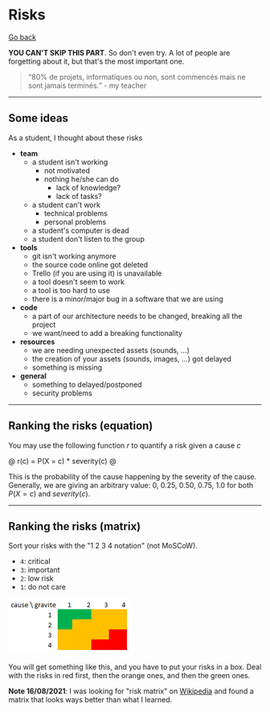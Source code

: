 # Risks

[Go back](../index.md#specifications)

**YOU CAN'T SKIP THIS PART**. So don't even try. A lot of people are forgetting about it, but that's the most important one.

> <q>80% de projets, informatiques ou non, sont commencés mais ne sont jamais terminés.</q> \- my teacher

<hr class="sl">

## Some ideas

As a student, I thought about these risks

* **team**
  * a student isn't working
    * not motivated
    * nothing he/she can do
      * lack of knowledge?
      * lack of tasks?
  * a student can't work
    * technical problems
    * personal problems
  * a student's computer is dead
  * a student don't listen to the group
* **tools**
  * git isn't working anymore
  * the source code online got deleted
  * Trello (if you are using it) is unavailable
  * a tool doesn't seem to work
  * a tool is too hard to use
  * there is a minor/major bug in a software that we are using
* **code**
  * a part of our architecture needs to be changed, breaking all the project
  * we want/need to add a breaking functionality
* **resources**
  * we are needing unexpected assets (sounds, ...)
  * the creation of your assets (sounds, images, ...) got delayed
  * something is missing
* **general**
  * something to delayed/postponed
  * security problems

<hr class="sr">

## Ranking the risks (equation)

You may use the following function $r$ to quantify a risk given a cause $c$

@
r(c) = P(X = c) * severity(c)
@

This is the probability of the cause happening by the severity of the cause. Generally, we are giving an arbitrary value: $0,\ 0.25,\ 0.50,\ 0.75,\ 1.0$ for both $P(X = c)$ and $severity(c)$.

<hr class="sl">

## Ranking the risks (matrix)

Sort your risks with the "1 2 3 4 notation" (not MoSCoW).

* `4`: critical
* `3`: important
* `2`: low risk
* `1`: do not care

![risks](risques.png)

You will get something like this, and you have to put your risks in a box. Deal with the risks in red first, then the orange ones, and then the green ones.

**Note 16/08/2021**: I was looking for "risk matrix" on [Wikipedia](https://en.wikipedia.org/wiki/Risk_matrix) and found a matrix that looks ways better than what I learned.